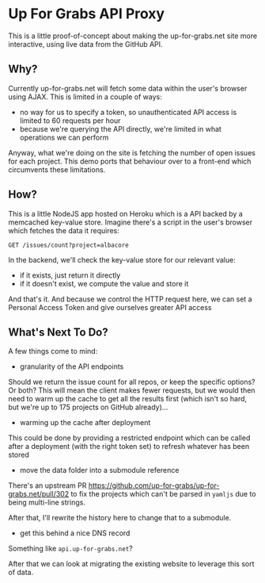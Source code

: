 # Up For Grabs API Proxy

This is a little proof-of-concept about making the up-for-grabs.net
site more interactive, using live data from the GitHub API.

## Why?

Currently up-for-grabs.net will fetch some data within the user's browser using AJAX. This is limited in a couple of ways:

 - no way for us to specify a token, so unauthenticated API access
   is limited to 60 requests per hour
 - because we're querying the API directly, we're limited in what
   operations we can perform

Anyway, what we're doing on the site is fetching the number of open issues for each project. This demo ports that behaviour over to a front-end which circumvents these limitations.

## How?

This is a little NodeJS app hosted on Heroku which is a API backed by a memcached key-value store. Imagine there's a script in the user's browser which fetches the data it requires:

`GET /issues/count?project=albacore`

In the backend, we'll check the key-value store for our relevant value:

 - if it exists, just return it directly
 - if it doesn't exist, we compute the value and store it

And that's it. And because we control the HTTP request here, we can set a Personal Access Token and give ourselves greater API access

## What's Next To Do?

A few things come to mind:

 - granularity of the API endpoints

Should we return the issue count for all repos, or keep the specific options? Or both? This will mean the client makes fewer requests, but we would then need to warm up the cache to get all the results first (which isn't so hard, but we're up to 175 projects on GitHub already)...

 - warming up the cache after deployment

 This could be done by providing a restricted endpoint which can be called after a deployment (with the right token set) to refresh whatever has been stored

 - move the data folder into a submodule reference

 There's an upstream PR https://github.com/up-for-grabs/up-for-grabs.net/pull/302 to fix the projects which can't be parsed in `yamljs` due to being multi-line strings.

 After that, I'll rewrite the history here to change that to a submodule.

 - get this behind a nice DNS record

Something like `api.up-for-grabs.net`?

After that we can look at migrating the existing website to leverage this sort of data.
